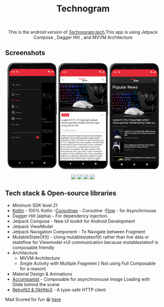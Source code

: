 
<h1 align="center">Technogram</h1></br>
<p align="center">  
This is the android version of <a href="https://technogram.tech">Technogram.tech</a>.This app is using  Jetpack Compose , Dagger Hilt , and MVVM Architecture
</p>

## Screenshots
<p align="center">
<img src="/Preview/ss1.png" width="32%"/>
<img src="/Preview/ss2.png" width="32%"/>
<img src="/Preview/ss3.png" width="32%"/>
</p>
<p align="center">
<img src="/Preview/gif1.png" width="24%"/>
<img src="/Preview/gif2.png" width="24%"/>
<img src="/Preview/gif3.png" width="24%"/>
<img src="/Preview/gif4.png" width="24%"/>
</p>

## Tech stack & Open-source libraries
- Minimum SDK level 21
- [Kotlin](https://kotlinlang.org/) -  100% Kotlin 
-[Coroutines](https://github.com/Kotlin/kotlinx.coroutines) - Coroutine 
-[Flow](https://kotlin.github.io/kotlinx.coroutines/kotlinx-coroutines-core/kotlinx.coroutines.flow/) - for Asynchrnouse.
- Dagger Hilt (alpha) - For dependency injection.
- Jetpack Compose - New UI toolkit for Android Development
- Jetpack ViewModel 
- Jetpack Navigation Component - To Navigate between Fragment
- MutableStateOf(t) - Using mutablestateof(t) rather than live data or stateflow for Viewmodel->UI communication because mutablestateof is composable friendly
- Architecture
  - MVVM Architecture
  - Single Activity with Multiple Fragment ( Not using Full Composable for a reason)
- Material Design & Animations
- [Accompanist](https://github.com/chrisbanes/accompanist) - Composable for asynchronouse Image Loading with Glide behind the scene
- [Retrofit2 & OkHttp3](https://github.com/square/retrofit) - A type-safe HTTP client



Mad Scored for fun 😀 <a href="https://madscorecard.withgoogle.com/scorecards/162835206/#summary">here</a>




